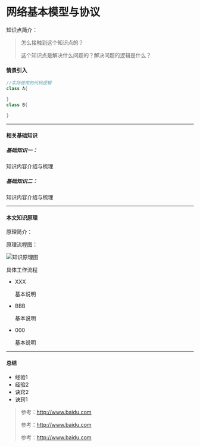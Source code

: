 # 网络基本模型与协议

知识点简介：

> 怎么接触到这个知识点的？
>
> 这个知识点是解决什么问题的？解决问题的逻辑是什么？
>
> 

#### 情景引入

```java
//实际使用的代码逻辑
class A{

}
class B{

}
```



------

#### 相关基础知识

##### 基础知识一：

  知识内容介绍与梳理

##### 基础知识二：

  知识内容介绍与梳理



------



#### 本文知识原理

原理简介：



原理流程图：



![知识原理图](C:\Users\Andrew\Pictures\1559361087(1).png)

具体工作流程

- XXX

  基本说明

  

- BBB

  基本说明

  

- 000

  基本说明

  





------

#### 总结

- 经验1
- 经验2
- 诀窍2
- 诀窍1



> 参考：http://www.baidu.com
>
> 参考：http://www.baidu.com
>
> 参考：http://www.baidu.com



